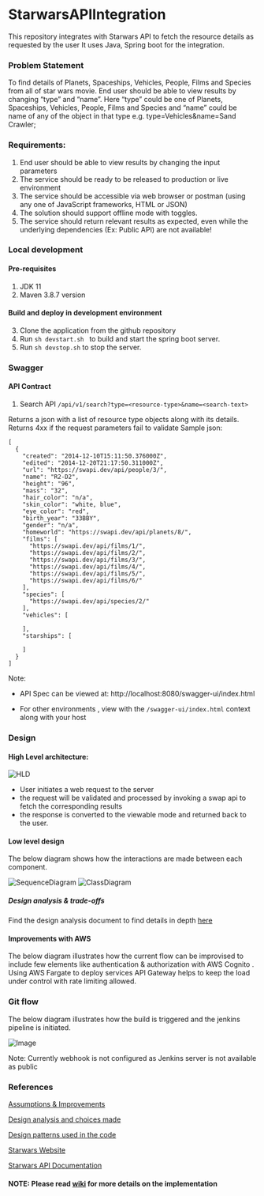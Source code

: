 # StarwarsAPIIntegration
This repository integrates with Starwars API to fetch the resource details as requested by the user
It uses Java, Spring boot for the integration.

### Problem Statement

To find details of Planets, Spaceships, Vehicles, People, Films and Species from all of star wars movie. End user should be able to view results by changing “type” and “name”. Here “type” could be one of Planets, Spaceships, Vehicles, People, Films and Species and “name” could be name of any of the object in that type e.g. type=Vehicles&name=Sand Crawler;

### Requirements:

1. End user should be able to view results by changing the input parameters
2. The service should be ready to be released to production or live environment
3. The service should be accessible via web browser or postman (using any one of JavaScript frameworks, HTML or JSON)
4. The solution should support offline mode with toggles.
5. The service should return relevant results as expected, even while the underlying dependencies (Ex: Public API) are not available!

### Local development

#### Pre-requisites
1. JDK 11
2. Maven 3.8.7 version

#### Build and deploy in development environment
3. Clone the application from the github repository
4. Run ```sh devstart.sh ``` to build and start the spring boot server.
5. Run ```sh devstop.sh``` to stop the server.

### Swagger
#### API Contract

1. Search API
```/api/v1/search?type=<resource-type>&name=<search-text>```

Returns a json with a list of resource type objects along with its details. 
Returns 4xx if the request parameters fail to validate 
Sample json:
```
[
  {
    "created": "2014-12-10T15:11:50.376000Z",
    "edited": "2014-12-20T21:17:50.311000Z",
    "url": "https://swapi.dev/api/people/3/",
    "name": "R2-D2",
    "height": "96",
    "mass": "32",
    "hair_color": "n/a",
    "skin_color": "white, blue",
    "eye_color": "red",
    "birth_year": "33BBY",
    "gender": "n/a",
    "homeworld": "https://swapi.dev/api/planets/8/",
    "films": [
      "https://swapi.dev/api/films/1/",
      "https://swapi.dev/api/films/2/",
      "https://swapi.dev/api/films/3/",
      "https://swapi.dev/api/films/4/",
      "https://swapi.dev/api/films/5/",
      "https://swapi.dev/api/films/6/"
    ],
    "species": [
      "https://swapi.dev/api/species/2/"
    ],
    "vehicles": [

    ],
    "starships": [

    ]
  }
]
```

Note: 

* API Spec can be viewed at: http://localhost:8080/swagger-ui/index.html

* For other environments , view with the ```/swagger-ui/index.html``` context along with your host

### Design

#### High Level architecture:
![HLD](https://github.com/SameeraGrandhi/StarwarsAPIIntegration/blob/main/docs/images/current-arch.png)

* User initiates a web request to the server
* the request will be validated and processed by invoking a swap api to fetch the corresponding results
* the response is converted to the viewable mode and returned back to the user.

#### Low level design
The below diagram shows how the interactions are made between each component.

![SequenceDiagram](https://github.com/SameeraGrandhi/StarwarsAPIIntegration/blob/main/docs/images/sequence-diagram.jpg)
![ClassDiagram](https://github.com/SameeraGrandhi/StarwarsAPIIntegration/blob/main/docs/images/class-diagram.jpg)

##### Design analysis & trade-offs
Find the design analysis document to find details in depth [here](https://github.com/SameeraGrandhi/StarwarsAPIIntegration/wiki/Design-Analysis)

#### Improvements with AWS
The below diagram illustrates how the current flow can be improvised to include few elements 
like authentication & authorization with AWS Cognito . Using AWS Fargate to deploy services
API Gateway helps to keep the load under control with rate limiting allowed.

### Git flow

The below diagram illustrates how the build is triggered and the jenkins pipeline is initiated.

![Image](https://github.com/SameeraGrandhi/StarwarsAPIIntegration/blob/main/docs/images/gitflow.png)

Note: Currently webhook is not configured as Jenkins server is not available as public 

### References

[Assumptions & Improvements](https://github.com/SameeraGrandhi/StarwarsAPIIntegration/wiki/Assumptions-and-Improvements)

[Design analysis and choices made](https://github.com/SameeraGrandhi/StarwarsAPIIntegration/wiki/Design-Analysis)

[Design patterns used in the code](https://github.com/SameeraGrandhi/StarwarsAPIIntegration/wiki/Design-Patterns)

[Starwars Website](https://swapi.dev/)

[Starwars API Documentation](https://swapi.dev/documentation)

#### NOTE: Please read [wiki](https://github.com/SameeraGrandhi/StarwarsAPIIntegration/wiki) for more details on the implementation